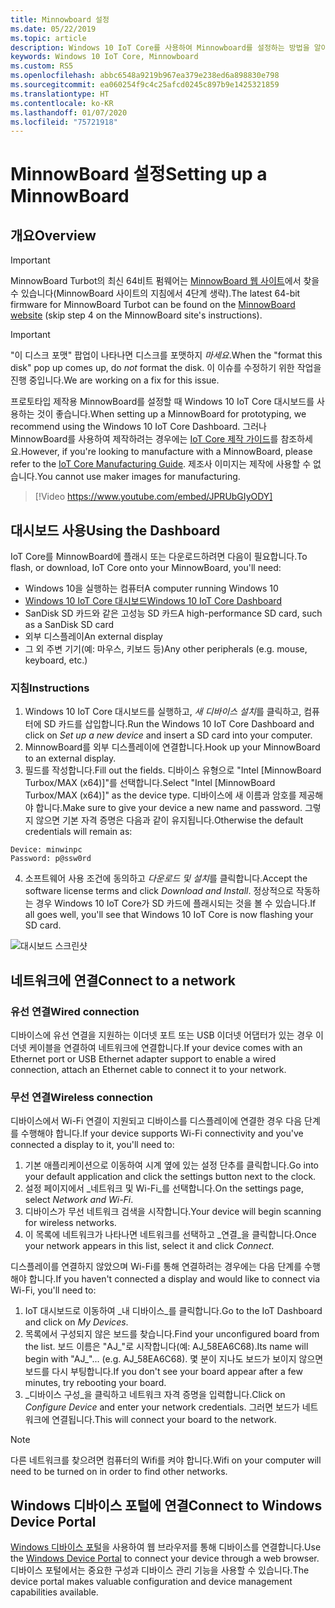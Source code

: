 ```yaml
---
title: Minnowboard 설정
ms.date: 05/22/2019
ms.topic: article
description: Windows 10 IoT Core를 사용하여 Minnowboard를 설정하는 방법을 알아봅니다.
keywords: Windows 10 IoT Core, Minnowboard
ms.custom: RS5
ms.openlocfilehash: abbc6548a9219b967ea379e238ed6a898830e798
ms.sourcegitcommit: ea060254f9c4c25afcd0245c897b9e1425321859
ms.translationtype: HT
ms.contentlocale: ko-KR
ms.lasthandoff: 01/07/2020
ms.locfileid: "75721918"
---
```

# <a name="setting-up-a-minnowboard"></a><span data-ttu-id="ea6b4-104">MinnowBoard 설정</span><span class="sxs-lookup"><span data-stu-id="ea6b4-104">Setting up a MinnowBoard</span></span>

## <a name="overview"></a><span data-ttu-id="ea6b4-105">개요</span><span class="sxs-lookup"><span data-stu-id="ea6b4-105">Overview</span></span>

> [!IMPORTANT]
> <span data-ttu-id="ea6b4-106">MinnowBoard Turbot의 최신 64비트 펌웨어는 [MinnowBoard 웹 사이트](https://minnowboard.org/tutorials/updating-the-firmware)에서 찾을 수 있습니다(MinnowBoard 사이트의 지침에서 4단계 생략).</span><span class="sxs-lookup"><span data-stu-id="ea6b4-106">The latest 64-bit firmware for MinnowBoard Turbot can be found on the [MinnowBoard website](https://minnowboard.org/tutorials/updating-the-firmware) (skip step 4 on the MinnowBoard site's instructions).</span></span>

> [!IMPORTANT]
> <span data-ttu-id="ea6b4-107">"이 디스크 포맷" 팝업이 나타나면 디스크를 포맷하지 _마세요_.</span><span class="sxs-lookup"><span data-stu-id="ea6b4-107">When the "format this disk" pop up comes up, do _not_ format the disk.</span></span> <span data-ttu-id="ea6b4-108">이 이슈를 수정하기 위한 작업을 진행 중입니다.</span><span class="sxs-lookup"><span data-stu-id="ea6b4-108">We are working on a fix for this issue.</span></span>

<span data-ttu-id="ea6b4-109">프로토타입 제작용 MinnowBoard를 설정할 때 Windows 10 IoT Core 대시보드를 사용하는 것이 좋습니다.</span><span class="sxs-lookup"><span data-stu-id="ea6b4-109">When setting up a MinnowBoard for prototyping, we recommend using the Windows 10 IoT Core Dashboard.</span></span> <span data-ttu-id="ea6b4-110">그러나 MinnowBoard를 사용하여 제작하려는 경우에는 [IoT Core 제작 가이드](https://docs.microsoft.com/windows-hardware/manufacture/iot/iot-core-manufacturing-guide)를 참조하세요.</span><span class="sxs-lookup"><span data-stu-id="ea6b4-110">However, if you're looking to manufacture with a MinnowBoard, please refer to the [IoT Core Manufacturing Guide](https://docs.microsoft.com/windows-hardware/manufacture/iot/iot-core-manufacturing-guide).</span></span> <span data-ttu-id="ea6b4-111">제조사 이미지는 제작에 사용할 수 없습니다.</span><span class="sxs-lookup"><span data-stu-id="ea6b4-111">You cannot use maker images for manufacturing.</span></span>
<br>
> [!Video https://www.youtube.com/embed/JPRUbGIyODY]

## <a name="using-the-dashboard"></a><span data-ttu-id="ea6b4-112">대시보드 사용</span><span class="sxs-lookup"><span data-stu-id="ea6b4-112">Using the Dashboard</span></span>

<span data-ttu-id="ea6b4-113">IoT Core를 MinnowBoard에 플래시 또는 다운로드하려면 다음이 필요합니다.</span><span class="sxs-lookup"><span data-stu-id="ea6b4-113">To flash, or download, IoT Core onto your MinnowBoard, you'll need:</span></span>
* <span data-ttu-id="ea6b4-114">Windows 10을 실행하는 컴퓨터</span><span class="sxs-lookup"><span data-stu-id="ea6b4-114">A computer running Windows 10</span></span> 
* [<span data-ttu-id="ea6b4-115">Windows 10 IoT Core 대시보드</span><span class="sxs-lookup"><span data-stu-id="ea6b4-115">Windows 10 IoT Core Dashboard</span></span>](https://docs.microsoft.com/windows/iot-core/downloads)
* <span data-ttu-id="ea6b4-116">SanDisk SD 카드와 같은 고성능 SD 카드</span><span class="sxs-lookup"><span data-stu-id="ea6b4-116">A high-performance SD card, such as a SanDisk SD card</span></span>
* <span data-ttu-id="ea6b4-117">외부 디스플레이</span><span class="sxs-lookup"><span data-stu-id="ea6b4-117">An external display</span></span>
* <span data-ttu-id="ea6b4-118">그 외 주변 기기(예: 마우스, 키보드 등)</span><span class="sxs-lookup"><span data-stu-id="ea6b4-118">Any other peripherals (e.g. mouse, keyboard, etc.)</span></span>

### <a name="instructions"></a><span data-ttu-id="ea6b4-119">지침</span><span class="sxs-lookup"><span data-stu-id="ea6b4-119">Instructions</span></span>

1. <span data-ttu-id="ea6b4-120">Windows 10 IoT Core 대시보드를 실행하고, *새 디바이스 설치*를 클릭하고, 컴퓨터에 SD 카드를 삽입합니다.</span><span class="sxs-lookup"><span data-stu-id="ea6b4-120">Run the Windows 10 IoT Core Dashboard and click on *Set up a new device* and insert a SD card into your computer.</span></span>
2. <span data-ttu-id="ea6b4-121">MinnowBoard를 외부 디스플레이에 연결합니다.</span><span class="sxs-lookup"><span data-stu-id="ea6b4-121">Hook up your MinnowBoard to an external display.</span></span>
3. <span data-ttu-id="ea6b4-122">필드를 작성합니다.</span><span class="sxs-lookup"><span data-stu-id="ea6b4-122">Fill out the fields.</span></span> <span data-ttu-id="ea6b4-123">디바이스 유형으로 "Intel [MinnowBoard Turbox/MAX (x64)]"를 선택합니다.</span><span class="sxs-lookup"><span data-stu-id="ea6b4-123">Select "Intel [MinnowBoard Turbox/MAX (x64)]" as the device type.</span></span> <span data-ttu-id="ea6b4-124">디바이스에 새 이름과 암호를 제공해야 합니다.</span><span class="sxs-lookup"><span data-stu-id="ea6b4-124">Make sure to give your device a new name and password.</span></span> <span data-ttu-id="ea6b4-125">그렇지 않으면 기본 자격 증명은 다음과 같이 유지됩니다.</span><span class="sxs-lookup"><span data-stu-id="ea6b4-125">Otherwise the default credentials will remain as:</span></span>

```
Device: minwinpc
Password: p@ssw0rd
```

4. <span data-ttu-id="ea6b4-126">소프트웨어 사용 조건에 동의하고 *다운로드 및 설치*를 클릭합니다.</span><span class="sxs-lookup"><span data-stu-id="ea6b4-126">Accept the software license terms and click *Download and Install*.</span></span> <span data-ttu-id="ea6b4-127">정상적으로 작동하는 경우 Windows 10 IoT Core가 SD 카드에 플래시되는 것을 볼 수 있습니다.</span><span class="sxs-lookup"><span data-stu-id="ea6b4-127">If all goes well, you'll see that Windows 10 IoT Core is now flashing your SD card.</span></span>

![대시보드 스크린샷](../media/DeviceSetup/Dashboard-Screenshot.jpg)

## <a name="connect-to-a-network"></a><span data-ttu-id="ea6b4-129">네트워크에 연결</span><span class="sxs-lookup"><span data-stu-id="ea6b4-129">Connect to a network</span></span>
### <a name="wired-connection"></a><span data-ttu-id="ea6b4-130">유선 연결</span><span class="sxs-lookup"><span data-stu-id="ea6b4-130">Wired connection</span></span>
<span data-ttu-id="ea6b4-131">디바이스에 유선 연결을 지원하는 이더넷 포트 또는 USB 이더넷 어댑터가 있는 경우 이더넷 케이블을 연결하여 네트워크에 연결합니다.</span><span class="sxs-lookup"><span data-stu-id="ea6b4-131">If your device comes with an Ethernet port or USB Ethernet adapter support to enable a wired connection, attach an Ethernet cable to connect it to your network.</span></span>

### <a name="wireless-connection"></a><span data-ttu-id="ea6b4-132">무선 연결</span><span class="sxs-lookup"><span data-stu-id="ea6b4-132">Wireless connection</span></span>
<span data-ttu-id="ea6b4-133">디바이스에서 Wi-Fi 연결이 지원되고 디바이스를 디스플레이에 연결한 경우 다음 단계를 수행해야 합니다.</span><span class="sxs-lookup"><span data-stu-id="ea6b4-133">If your device supports Wi-Fi connectivity and you've connected a display to it, you'll need to:</span></span>

1. <span data-ttu-id="ea6b4-134">기본 애플리케이션으로 이동하여 시계 옆에 있는 설정 단추를 클릭합니다.</span><span class="sxs-lookup"><span data-stu-id="ea6b4-134">Go into your default application and click the settings button next to the clock.</span></span>
2. <span data-ttu-id="ea6b4-135">설정 페이지에서 _네트워크 및 Wi-Fi_를 선택합니다.</span><span class="sxs-lookup"><span data-stu-id="ea6b4-135">On the settings page, select _Network and Wi-Fi_.</span></span>
3. <span data-ttu-id="ea6b4-136">디바이스가 무선 네트워크 검색을 시작합니다.</span><span class="sxs-lookup"><span data-stu-id="ea6b4-136">Your device will begin scanning for wireless networks.</span></span>
4. <span data-ttu-id="ea6b4-137">이 목록에 네트워크가 나타나면 네트워크를 선택하고 _연결_을 클릭합니다.</span><span class="sxs-lookup"><span data-stu-id="ea6b4-137">Once your network appears in this list, select it and click _Connect_.</span></span>

<span data-ttu-id="ea6b4-138">디스플레이를 연결하지 않았으며 Wi-Fi를 통해 연결하려는 경우에는 다음 단계를 수행해야 합니다.</span><span class="sxs-lookup"><span data-stu-id="ea6b4-138">If you haven't connected a display and would like to connect via Wi-Fi, you'll need to:</span></span>

1. <span data-ttu-id="ea6b4-139">IoT 대시보드로 이동하여 _내 디바이스_를 클릭합니다.</span><span class="sxs-lookup"><span data-stu-id="ea6b4-139">Go to the IoT Dashboard and click on _My Devices_.</span></span>
2. <span data-ttu-id="ea6b4-140">목록에서 구성되지 않은 보드를 찾습니다.</span><span class="sxs-lookup"><span data-stu-id="ea6b4-140">Find your unconfigured board from the list.</span></span> <span data-ttu-id="ea6b4-141">보드 이름은 "AJ_"로 시작합니다(예: AJ_58EA6C68).</span><span class="sxs-lookup"><span data-stu-id="ea6b4-141">Its name will begin with "AJ_"... (e.g. AJ_58EA6C68).</span></span> <span data-ttu-id="ea6b4-142">몇 분이 지나도 보드가 보이지 않으면 보드를 다시 부팅합니다.</span><span class="sxs-lookup"><span data-stu-id="ea6b4-142">If you don't see your board appear after a few minutes, try rebooting your board.</span></span>
3. <span data-ttu-id="ea6b4-143">_디바이스 구성_을 클릭하고 네트워크 자격 증명을 입력합니다.</span><span class="sxs-lookup"><span data-stu-id="ea6b4-143">Click on _Configure Device_ and enter your network credentials.</span></span> <span data-ttu-id="ea6b4-144">그러면 보드가 네트워크에 연결됩니다.</span><span class="sxs-lookup"><span data-stu-id="ea6b4-144">This will connect your board to the network.</span></span>

> [!NOTE]
> <span data-ttu-id="ea6b4-145">다른 네트워크를 찾으려면 컴퓨터의 Wifi를 켜야 합니다.</span><span class="sxs-lookup"><span data-stu-id="ea6b4-145">Wifi on your computer will need to be turned on in order to find other networks.</span></span>

## <a name="connect-to-windows-device-portal"></a><span data-ttu-id="ea6b4-146">Windows 디바이스 포털에 연결</span><span class="sxs-lookup"><span data-stu-id="ea6b4-146">Connect to Windows Device Portal</span></span>

<span data-ttu-id="ea6b4-147">[Windows 디바이스 포털](../manage-your-device/DevicePortal.md)을 사용하여 웹 브라우저를 통해 디바이스를 연결합니다.</span><span class="sxs-lookup"><span data-stu-id="ea6b4-147">Use the [Windows Device Portal](../manage-your-device/DevicePortal.md) to connect your device through a web browser.</span></span> <span data-ttu-id="ea6b4-148">디바이스 포털에서는 중요한 구성과 디바이스 관리 기능을 사용할 수 있습니다.</span><span class="sxs-lookup"><span data-stu-id="ea6b4-148">The device portal makes valuable configuration and device management capabilities available.</span></span> 
